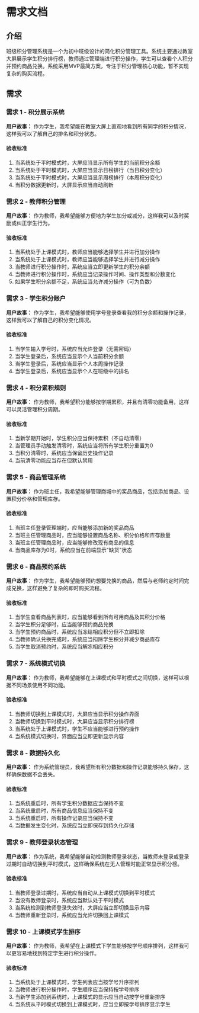# 需求文档

## 介绍

班级积分管理系统是一个为初中班级设计的简化积分管理工具。系统主要通过教室大屏展示学生积分排行榜，教师通过管理端进行积分操作，学生可以查看个人积分并预约商品兑换。系统采用MVP最简方案，专注于积分管理核心功能，暂不实现复杂的购买流程。

## 需求

### 需求 1 - 积分展示系统

**用户故事：** 作为学生，我希望能在教室大屏上直观地看到所有同学的积分情况，这样我可以了解自己的排名和积分状态。

#### 验收标准

1. 当系统处于平时模式时，大屏应当显示所有学生的当前积分余额
2. 当系统处于平时模式时，大屏应当显示日榜排行（当日积分变化）
3. 当系统处于平时模式时，大屏应当显示周榜排行（本周积分变化）
4. 当积分数据更新时，大屏显示应当自动刷新

### 需求 2 - 教师积分管理

**用户故事：** 作为教师，我希望能够方便地为学生加分或减分，这样我可以及时奖励或纠正学生行为。

#### 验收标准

1. 当系统处于上课模式时，教师应当能够选择学生并进行加分操作
2. 当系统处于上课模式时，教师应当能够选择学生并进行减分操作
3. 当教师进行积分操作时，系统应当立即更新学生的积分余额
4. 当教师进行积分操作时，系统应当记录操作时间、操作类型和分数变化
5. 如果学生积分余额不足，系统应当允许减分操作（可为负数）

### 需求 3 - 学生积分账户

**用户故事：** 作为学生，我希望能够使用学号登录查看我的积分余额和操作记录，这样我可以了解自己的积分变化情况。

#### 验收标准

1. 当学生输入学号时，系统应当允许登录（无需密码）
2. 当学生登录后，系统应当显示个人当前积分余额
3. 当学生登录后，系统应当显示个人本周操作记录
4. 当学生登录后，系统应当显示个人在班级中的排名

### 需求 4 - 积分累积规则

**用户故事：** 作为教师，我希望积分能够按学期累积，并且有清零功能备用，这样可以灵活管理积分周期。

#### 验收标准

1. 当新学期开始时，学生积分应当保持累积（不自动清零）
2. 当管理员手动触发清零时，系统应当将所有学生积分重置为0
3. 当积分清零时，系统应当保留历史操作记录
4. 当前清零功能应当存在但默认禁用

### 需求 5 - 商品管理系统

**用户故事：** 作为班主任，我希望能够管理商城中的奖品商品，包括添加商品、设置积分价格和管理库存。

#### 验收标准

1. 当班主任登录管理端时，应当能够添加新的奖品商品
2. 当班主任管理商品时，应当能够设置商品名称、积分价格和库存数量
3. 当班主任管理商品时，应当能够修改现有商品的信息
4. 当商品库存为0时，系统应当在前端显示"缺货"状态

### 需求 6 - 商品预约系统

**用户故事：** 作为学生，我希望能够预约想要兑换的商品，然后与老师约定时间完成兑换，这样避免了复杂的即时购买流程。

#### 验收标准

1. 当学生查看商品列表时，应当能够看到所有可用商品及其积分价格
2. 当学生积分足够时，应当能够预约商品兑换
3. 当学生预约商品时，系统应当冻结相应积分但不立即扣除
4. 当教师确认兑换完成时，系统应当扣除学生积分并减少商品库存
5. 当学生取消预约时，系统应当解冻相应积分

### 需求 7 - 系统模式切换

**用户故事：** 作为教师，我希望能够在上课模式和平时模式之间切换，这样可以根据不同场景使用不同功能。

#### 验收标准

1. 当教师切换到上课模式时，大屏应当显示积分操作界面
2. 当教师切换到平时模式时，大屏应当显示积分排行榜
3. 当系统处于上课模式时，学生不应当能够进行预约操作
4. 当系统模式切换时，界面应当立即更新显示内容

### 需求 8 - 数据持久化

**用户故事：** 作为系统管理员，我希望所有积分数据和操作记录能够持久保存，这样确保数据不会丢失。

#### 验收标准

1. 当系统重启时，所有学生积分数据应当保持不变
2. 当系统重启时，所有商品信息应当保持不变
3. 当系统重启时，所有操作记录应当保持不变
4. 当数据发生变化时，系统应当立即保存到持久化存储

### 需求 9 - 教师登录状态管理

**用户故事：** 作为系统，我希望能够自动检测教师登录状态，当教师未登录或登录过期时自动切换到平时模式，这样确保系统在无人管理时能正常显示积分榜。

#### 验收标准

1. 当教师登录过期时，系统应当自动从上课模式切换到平时模式
2. 当没有教师登录时，系统应当默认处于平时模式
3. 当系统检测到教师登录失效时，大屏应当立即切换显示内容
4. 当教师重新登录时，系统应当允许切换回上课模式

### 需求 10 - 上课模式学生排序

**用户故事：** 作为教师，我希望在上课模式下学生能够按学号顺序排列，这样我可以更容易地找到特定学生进行积分操作。

#### 验收标准

1. 当系统处于上课模式时，学生列表应当按学号升序排列
2. 当教师进行积分操作时，学生顺序应当保持按学号排序
3. 当新学生添加到系统时，上课模式的显示应当自动按学号重新排序
4. 当系统从平时模式切换到上课模式时，应当立即按学号排序显示学生